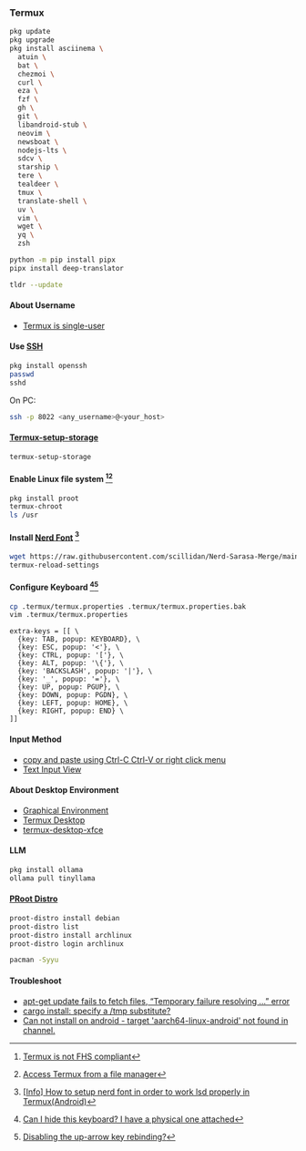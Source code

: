 ### Termux

```sh
pkg update
pkg upgrade
pkg install asciinema \
  atuin \
  bat \
  chezmoi \
  curl \
  eza \
  fzf \
  gh \
  git \
  libandroid-stub \
  neovim \
  newsboat \
  nodejs-lts \
  sdcv \
  starship \
  tere \
  tealdeer \
  tmux \
  translate-shell \
  uv \
  vim \
  wget \
  yq \
  zsh
```

```sh
python -m pip install pipx
pipx install deep-translator
```

```sh
tldr --update
```

#### About Username

- [Termux is single-user](https://wiki.termux.com/wiki/Differences_from_Linux#Termux_is_single-user)

#### Use [SSH](https://wiki.termux.com/wiki/Remote_Access#SSH)

```sh
pkg install openssh
passwd
sshd
```

On PC:

```sh
ssh -p 8022 <any_username>@<your_host>
```

#### [Termux-setup-storage](https://wiki.termux.com/wiki/Termux-setup-storage)

```sh
termux-setup-storage
```

#### Enable Linux file system [^1][^2]

```sh
pkg install proot
termux-chroot
ls /usr
```

#### Install [Nerd Font](https://www.nerdfonts.com/font-downloads) [^3]

```sh
wget https://raw.githubusercontent.com/scillidan/Nerd-Sarasa-Merge/main/MonaspiceArNFP-SarasaGothicSC-WFMSansSC.ttf -O ~/.termux/font.ttf
termux-reload-settings
```

#### Configure Keyboard [^4][^5]

```sh
cp .termux/termux.properties .termux/termux.properties.bak
vim .termux/termux.properties
```

```
extra-keys = [[ \
  {key: TAB, popup: KEYBOARD}, \
  {key: ESC, popup: '<'}, \
  {key: CTRL, popup: '['}, \
  {key: ALT, popup: '\{'}, \
  {key: 'BACKSLASH', popup: '|'}, \
  {key: '_', popup: '='}, \
  {key: UP, popup: PGUP}, \
  {key: DOWN, popup: PGDN}, \
  {key: LEFT, popup: HOME}, \
  {key: RIGHT, popup: END} \
]]
```

#### Input Method

- [copy and paste using Ctrl-C Ctrl-V or right click menu](https://github.com/termux/termux-app/issues/1891)
- [Text Input View](https://wiki.termux.com/wiki/Touch_Keyboard#Text_Input_View)

#### About Desktop Environment

- [Graphical Environment](https://wiki.termux.com/wiki/Graphical_Environment)  
- [Termux Desktop](https://github.com/adi1090x/termux-desktop)  
- [termux-desktop-xfce](https://github.com/Yisus7u7/termux-desktop-xfce)

#### LLM

```sh
pkg install ollama
ollama pull tinyllama
```

#### [PRoot Distro](https://github.com/termux/proot-distro)

```sh
proot-distro install debian
proot-distro list
proot-distro install archlinux
proot-distro login archlinux
```

```sh
pacman -Syyu
```

#### Troubleshoot

- [apt-get update fails to fetch files, “Temporary failure resolving …” error](https://askubuntu.com/questions/91543/apt-get-update-fails-to-fetch-files-temporary-failure-resolving-error)
- [cargo install: specify a /tmp substitute?](https://stackoverflow.com/questions/64572901/cargo-install-specify-a-tmp-substitute/64616981#64616981)
- [Can not install on android - target 'aarch64-linux-android' not found in channel.](https://github.com/rust-lang/rustup/issues/2872)

[^1]: [Termux is not FHS compliant](https://wiki.termux.com/wiki/Differences_from_Linux#Termux_is_not_FHS_compliant)
[^2]: [Access Termux from a file manager](https://wiki.termux.com/wiki/Internal_and_external_storage)
[^3]: [[Info] How to setup nerd font in order to work lsd properly in Termux(Android)](https://github.com/lsd-rs/lsd/issues/423)
[^4]: [Can I hide this keyboard? I have a physical one attached](https://www.reddit.com/r/termux/comments/qaenv5/can_i_hide_this_keyboard_i_have_a_physical_one/)
[^5]: [Disabling the up-arrow key rebinding?](https://github.com/atuinsh/atuin/issues/51#issuecomment-1641211422)
